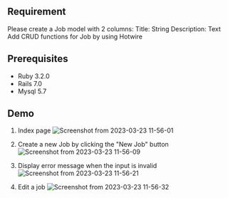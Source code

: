 ## Requirement
Please create a Job model with 2 columns:
Title: String
Description: Text
Add CRUD functions for Job by using Hotwire

## Prerequisites
- Ruby 3.2.0
- Rails 7.0
- Mysql 5.7

## Demo
1. Index page
![Screenshot from 2023-03-23 11-56-01](https://user-images.githubusercontent.com/17523288/227107363-c9a107b0-a786-459a-9b91-653fe9921a64.png)

2. Create a new Job by clicking the "New Job" button
![Screenshot from 2023-03-23 11-56-09](https://user-images.githubusercontent.com/17523288/227107416-e15f2a9a-21a7-4930-9760-f8880ef04ac4.png)

3. Display error message when the input is invalid
![Screenshot from 2023-03-23 11-56-21](https://user-images.githubusercontent.com/17523288/227107593-b9ae0411-f1c9-4d9d-97d3-7c37259df027.png)

4. Edit a job
![Screenshot from 2023-03-23 11-56-32](https://user-images.githubusercontent.com/17523288/227107626-926947af-f36f-498b-b6a3-c8872ee28f58.png)

